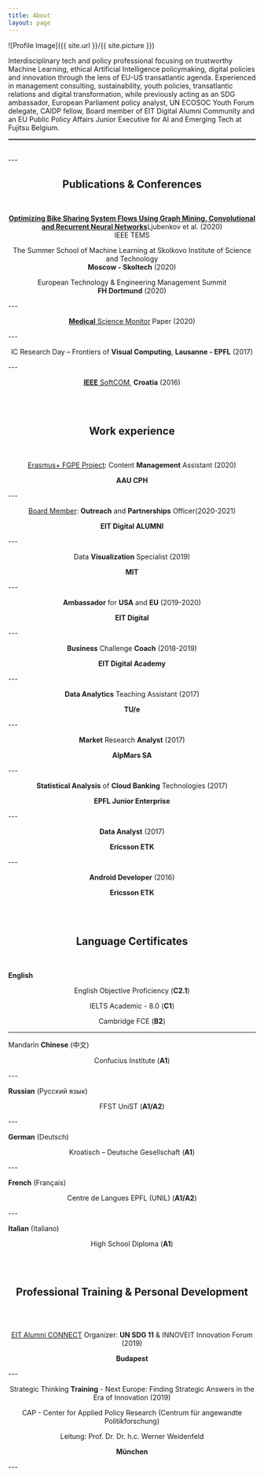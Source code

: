 ```yaml
---
title: About
layout: page
---
```

 
![Profile Image]({{ site.url }}/{{ site.picture }})	

<p>Interdisciplinary tech and policy professional focusing on trustworthy Machine Learning, ethical Artificial Intelligence policymaking, digital policies and innovation through the lens of EU-US transatlantic agenda. Experienced in management consulting, sustainability, youth policies, transatlantic relations and digital transformation, while previously acting as an SDG ambassador, European Parliament policy analyst, UN ECOSOC Youth Forum delegate, CAIDP fellow, Board member of EIT Digital Alumni Community and an EU Public Policy Affairs Junior Executive for AI and Emerging Tech at Fujitsu Belgium.</p>
<hr style="border:1px solid gray">
<br>
---
<h2 align="center">Publications & Conferences</h2>
<br> 
<p align="center"><a href="https://ieeexplore.ieee.org/abstract/document/9111707"><strong>Optimizing Bike Sharing System Flows Using Graph Mining, Convolutional and Recurrent Neural Networks</strong></a>Ljubenkov et al. (2020)<br/> IEEE TEMS</p>
<p align="center">The Summer School of Machine Learning at Skolkovo Institute of Science and Technology <br /> <strong>Moscow - Skoltech</strong> (2020)</p>
<p align="center">European Technology & Engineering Management Summit <br /> <strong>FH Dortmund</strong> (2020)</p>
---
<p align="center"><a href="https://www.medscimonit.com/abstract/index/idArt/923166"><strong>Medical</strong> Science Monitor</a> Paper (2020)</p>
---
<p align="center">IC Research Day – Frontiers of <strong>Visual Computing</strong>, <strong>Lausanne - EPFL</strong> (2017)</p>
---
<p align="center"><a href="http://marjan.fesb.hr/SoftCOM/2016/files/apk/final_program_2016.pdf"><strong>IEEE</strong> SoftCOM</a>, <strong>Croatia</strong> (2016)</p>

<br> 
<br> 

<h2 align="center">Work experience</h2>

<br> 

<p align="center"><a href="http://fgpe.usz.edu.pl/">Erasmus+ FGPE Project</a>: Content <strong>Management</strong> Assistant (2020)</p>
<p align="center"><strong>AAU CPH</strong> </p>
---
<p align="center"><a href="http://dljubenk.github.io/assets/EIT Digital Alumni Board - Outreach and Partnerships Officer.pdf">Board Member</a>: <strong>Outreach</strong> and <strong>Partnerships</strong> Officer(2020-2021)</p>
<p align="center"><strong>EIT Digital ALUMNI</strong> </p>
---
<p align="center">Data <strong>Visualization</strong> Specialist (2019)</p>
<p align="center"><strong>MIT</strong> </p>
---
<p align="center"><strong>Ambassador</strong> for <strong>USA</strong> and <strong>EU</strong> (2019-2020)</p>
<p align="center"><strong>EIT Digital</strong></p>
---
<p align="center"><strong>Business</strong> Challenge <strong>Coach</strong> (2018-2019)</p>
<p align="center"><strong>EIT Digital Academy</strong></p>
---
<p align="center"><strong>Data Analytics</strong> Teaching Assistant (2017)</p>
<p align="center"><strong>TU/e</strong></p>
---
<p align="center"><strong>Market</strong> Research <strong>Analyst</strong> (2017)</p>
<p align="center"><strong>AlpMars SA</strong></p>
---
<p align="center"><strong>Statistical Analysis</strong> of <strong>Cloud Banking</strong> Technologies (2017)</p>
<p align="center"><strong>EPFL Junior Enterprise</strong></p>
---
<p align="center"><strong>Data Analyst</strong> (2017)</p>
<p align="center"><strong>Ericsson ETK</strong></p>
---
<p align="center"><strong>Android Developer</strong> (2016)</p>
<p align="center"><strong>Ericsson ETK</strong></p>

<br> 
<br> 

<h2 align="center">Language Certificates</h2>

<br>

<p align="left"> <strong>English</strong></p>
<p align="center">English Objective Proficiency (<strong>C2.1</strong>)</p>
<p align="center">IELTS Academic - 8.0 (<strong>C1</strong>)</p>
<p align="center">Cambridge FCE (<strong>B2</strong>)</p>

---
<p align="left"> Mandarin <strong>Chinese</strong> (中文)</p>
<p align="center">Confucius Institute (<strong>A1</strong>)</p>
---
<p align="left"> <strong>Russian</strong> (Русский язык)</p>
<p align="center">FFST UniST (<strong>A1/A2</strong>)</p>
---
<p align="left"> <strong>German</strong> (Deutsch)</p>
<p align="center">Kroatisch – Deutsche Gesellschaft (<strong>A1</strong>)</p>
---
<p align="left"> <strong>French</strong> (Français)</p>
<p align="center">Centre de Langues EPFL (UNIL) (<strong>A1/A2</strong>)</p>
---
<p align="left"> <strong>Italian</strong> (Italiano)</p>
<p align="center">High School Diploma (<strong>A1</strong>)</p>

<br> 

<br> 

<h2 align="center">Professional Training & Personal Development</h2>

<br>

<br> 

<p align="center"><a href="https://eit.europa.eu/our-communities/eit-alumni/eit-alumni-connect-2019">EIT Alumni CONNECT</a> Organizer: <strong>UN SDG 11</strong> & INNOVEIT Innovation Forum (2019)</p>
<p align="center"><strong>Budapest</strong> </p>
---
<p align="center">Strategic Thinking <strong>Training</strong> - Next Europe: Finding Strategic Answers in the Era of Innovation (2019)</p>
<p align="center">CAP - Center for Applied Policy Research (Centrum für angewandte Politikforschung)</p>
<p align="center">Leitung: Prof. Dr. Dr. h.c. Werner Weidenfeld </p>
<p align="center"><strong>München</strong> </p>
---
